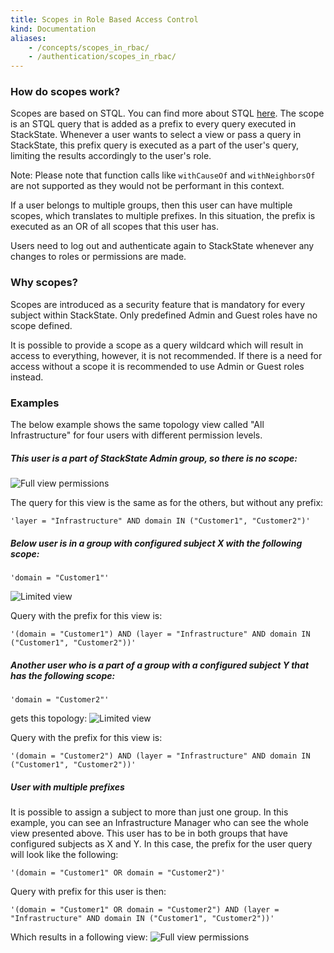 ```yaml
---
title: Scopes in Role Based Access Control
kind: Documentation
aliases:
    - /concepts/scopes_in_rbac/
    - /authentication/scopes_in_rbac/
---
```


### How do scopes work?
Scopes are based on STQL. You can find more about STQL [here](/how_tos/topology_selection_advanced/). The scope is an STQL query that is added as a prefix to every query executed in StackState. Whenever a user wants to select a view or pass a query in StackState, this prefix query is executed as a part of the user's query, limiting the results accordingly to the user's role.

Note: Please note that function calls like `withCauseOf` and `withNeighborsOf` are not supported as they would not be performant in this context.

If a user belongs to multiple groups, then this user can have multiple scopes, which translates to multiple prefixes. In this situation, the prefix is executed as an OR of all scopes that this user has.

Users need to log out and authenticate again to StackState whenever any changes to roles or permissions are made.  

### Why scopes?
Scopes are introduced as a security feature that is mandatory for every subject within StackState. Only predefined Admin and Guest roles have no scope defined.

It is possible to provide a scope as a query wildcard which will result in access to everything, however, it is not recommended. If there is a need for access without a scope it is recommended to use Admin or Guest roles instead.


### Examples

The below example shows the same topology view called "All Infrastructure" for four users with different permission levels.

##### This user is a part of StackState Admin group, so there is no scope:

![Full view permissions](/images/allperm.png)

The query for this view is the same as for the others, but without any prefix:

```
'layer = "Infrastructure" AND domain IN ("Customer1", "Customer2")'
```

##### Below user is in a group with configured subject X with the following scope:

```
'domain = "Customer1"'
```

![Limited view](/images/esx1perm.png)

Query with the prefix for this view is:

```
'(domain = "Customer1") AND (layer = "Infrastructure" AND domain IN ("Customer1", "Customer2"))'
```

##### Another user who is a part of a group with a configured subject Y that has the following scope:

```
'domain = "Customer2"'
```
 gets this topology:
![Limited view](/images/esx2perm.png)

Query with the prefix for this view is:
```
'(domain = "Customer2") AND (layer = "Infrastructure" AND domain IN ("Customer1", "Customer2"))'
```


##### User with multiple prefixes

It is possible to assign a subject to more than just one group. In this example, you can see an Infrastructure Manager who can see the whole view presented above. This user has to be in both groups that have configured subjects as X and Y. In this case, the prefix for the user query will look like the following:
```
'(domain = "Customer1" OR domain = "Customer2")'
```
Query with prefix for this user is then:
```
'(domain = "Customer1" OR domain = "Customer2") AND (layer = "Infrastructure" AND domain IN ("Customer1", "Customer2"))'
```
Which results in a following view:
![Full view permissions](/images/allperm.png)

